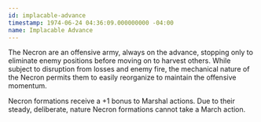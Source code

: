 ```yaml
---
id: implacable-advance
timestamp: 1974-06-24 04:36:09.000000000 -04:00
name: Implacable Advance
---
```

<p>The Necron are an offensive army, always on the advance, stopping only to eliminate enemy positions before moving on to harvest others. While subject to disruption from losses and enemy fire, the mechanical nature of the Necron permits them to easily reorganize to maintain the offensive momentum.</p>

<p>Necron formations receive a +1 bonus to Marshal actions. Due to their steady, deliberate, nature Necron formations cannot take a March action.</p>